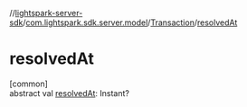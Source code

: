 //[lightspark-server-sdk](../../../index.md)/[com.lightspark.sdk.server.model](../index.md)/[Transaction](index.md)/[resolvedAt](resolved-at.md)

# resolvedAt

[common]\
abstract val [resolvedAt](resolved-at.md): Instant?

